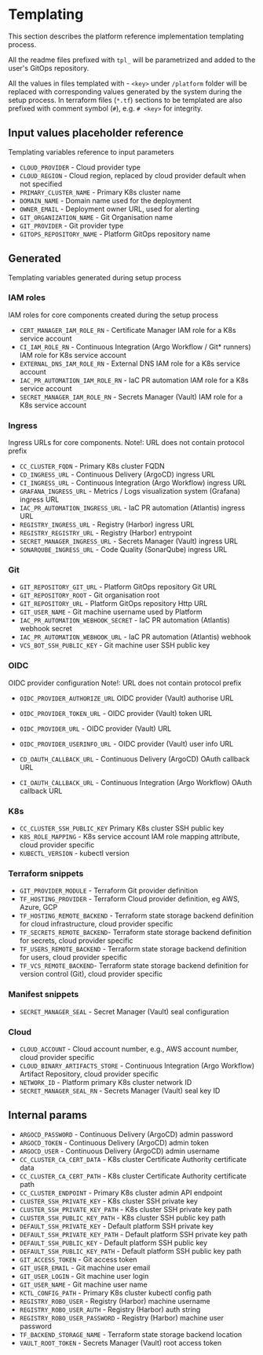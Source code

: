 # Templating

This section describes the platform reference implementation templating process.

All the readme files prefixed with `tpl_` will be parametrized and added to the user's GitOps repository.

All the values in files templated with - `<key>` under
`/platform` folder will be replaced with corresponding values generated by the system during the setup process.
In terraform files (`*.tf`) sections to be templated are also prefixed with comment symbol (`#`),
e.g. `# <key>` for integrity.

## Input values placeholder reference

Templating variables reference to input parameters

- `CLOUD_PROVIDER` - Cloud provider type
- `CLOUD_REGION` - Cloud region, replaced by cloud provider default when not specified
- `PRIMARY_CLUSTER_NAME` - Primary K8s cluster name
- `DOMAIN_NAME` - Domain name used for the deployment
- `OWNER_EMAIL` - Deployment owner URL, used for alerting
- `GIT_ORGANIZATION_NAME` - Git Organisation name
- `GIT_PROVIDER` - Git provider type
- `GITOPS_REPOSITORY_NAME` - Platform GitOps repository name

## Generated

Templating variables generated during setup process

### IAM roles

IAM roles for core components created during the setup process

- `CERT_MANAGER_IAM_ROLE_RN` - Certificate Manager IAM role for a K8s service account
- `CI_IAM_ROLE_RN` - Continuous Integration (Argo Workflow / Git* runners) IAM role for K8s service account
- `EXTERNAL_DNS_IAM_ROLE_RN` - External DNS IAM role for a K8s service account
- `IAC_PR_AUTOMATION_IAM_ROLE_RN` - IaC PR automation IAM role for a K8s service account
- `SECRET_MANAGER_IAM_ROLE_RN` - Secrets Manager (Vault) IAM role for a K8s service account

### Ingress

Ingress URLs for core components. Note!: URL does not contain protocol prefix

- `CC_CLUSTER_FQDN` - Primary K8s cluster FQDN
- `CD_INGRESS_URL` - Continuous Delivery (ArgoCD) ingress URL
- `CI_INGRESS_URL` - Continuous Integration (Argo Workflow) ingress URL
- `GRAFANA_INGRESS_URL` - Metrics / Logs visualization system (Grafana) ingress URL
- `IAC_PR_AUTOMATION_INGRESS_URL` - IaC PR automation (Atlantis) ingress URL
- `REGISTRY_INGRESS_URL` - Registry (Harbor) ingress URL
- `REGISTRY_REGISTRY_URL` - Registry (Harbor) entrypoint
- `SECRET_MANAGER_INGRESS_URL` - Secrets Manager (Vault) ingress URL
- `SONARQUBE_INGRESS_URL` - Code Quality (SonarQube) ingress URL

### Git

- `GIT_REPOSITORY_GIT_URL` - Platform GitOps repository Git URL
- `GIT_REPOSITORY_ROOT` - Git organisation root
- `GIT_REPOSITORY_URL` - Platform GitOps repository Http URL
- `GIT_USER_NAME` - Git machine username used by Platform
- `IAC_PR_AUTOMATION_WEBHOOK_SECRET` - IaC PR automation (Atlantis) webhook secret
- `IAC_PR_AUTOMATION_WEBHOOK_URL` - IaC PR automation (Atlantis) webhook
- `VCS_BOT_SSH_PUBLIC_KEY` - Git machine user SSH public key

### OIDC

OIDC provider configuration Note!: URL does not contain protocol prefix

- `OIDC_PROVIDER_AUTHORIZE_URL` OIDC provider (Vault) authorise URL
- `OIDC_PROVIDER_TOKEN_URL` - OIDC provider (Vault) token URL
- `OIDC_PROVIDER_URL` - OIDC provider (Vault) URL
- `OIDC_PROVIDER_USERINFO_URL` - OIDC provider (Vault) user info URL

- `CD_OAUTH_CALLBACK_URL` - Continuous Delivery (ArgoCD) OAuth callback URL
- `CI_OAUTH_CALLBACK_URL` - Continuous Integration (Argo Workflow) OAuth callback URL

### K8s

- `CC_CLUSTER_SSH_PUBLIC_KEY` Primary K8s cluster SSH public key
- `K8S_ROLE_MAPPING` - K8s service account IAM role mapping attribute, cloud provider specific
- `KUBECTL_VERSION` - kubectl version

### Terraform snippets

- `GIT_PROVIDER_MODULE` - Terraform Git provider definition
- `TF_HOSTING_PROVIDER` - Terraform Cloud provider definition, eg AWS, Azure, GCP
- `TF_HOSTING_REMOTE_BACKEND` - Terraform state storage backend definition for cloud infrastructure, cloud provider
  specific
- `TF_SECRETS_REMOTE_BACKEND`- Terraform state storage backend definition for secrets, cloud provider specific
- `TF_USERS_REMOTE_BACKEND` - Terraform state storage backend definition for users, cloud provider specific
- `TF_VCS_REMOTE_BACKEND`- Terraform state storage backend definition for version control (Git), cloud provider specific

### Manifest snippets

- `SECRET_MANAGER_SEAL` - Secret Manager (Vault) seal configuration

### Cloud

- `CLOUD_ACCOUNT` - Cloud account number, e.g., AWS account number, cloud provider specific
- `CLOUD_BINARY_ARTIFACTS_STORE` - Continuous Integration (Argo Workflow) Artifact Repository, cloud provider specific
- `NETWORK_ID` - Platform primary K8s cluster network ID
- `SECRET_MANAGER_SEAL_RN` - Secrets Manager (Vault) seal key ID

## Internal params

- `ARGOCD_PASSWORD` - Continuous Delivery (ArgoCD) admin password
- `ARGOCD_TOKEN` - Continuous Delivery (ArgoCD) admin token
- `ARGOCD_USER` - Continuous Delivery (ArgoCD) admin username
- `CC_CLUSTER_CA_CERT_DATA` - K8s cluster Certificate Authority certificate data
- `CC_CLUSTER_CA_CERT_PATH` - K8s cluster Certificate Authority certificate path
- `CC_CLUSTER_ENDPOINT` - Primary K8s cluster admin API endpoint
- `CLUSTER_SSH_PRIVATE_KEY` - K8s cluster SSH private key
- `CLUSTER_SSH_PRIVATE_KEY_PATH` - K8s cluster SSH private key path
- `CLUSTER_SSH_PUBLIC_KEY_PATH` - K8s cluster SSH public key path
- `DEFAULT_SSH_PRIVATE_KEY` - Default platform SSH private key
- `DEFAULT_SSH_PRIVATE_KEY_PATH` - Default platform SSH private key path
- `DEFAULT_SSH_PUBLIC_KEY` - Default platform SSH public key
- `DEFAULT_SSH_PUBLIC_KEY_PATH` - Default platform SSH public key path
- `GIT_ACCESS_TOKEN` - Git access token
- `GIT_USER_EMAIL` - Git machine user email
- `GIT_USER_LOGIN` - Git machine user login
- `GIT_USER_NAME` - Git machine user name
- `KCTL_CONFIG_PATH` - Primary K8s cluster kubectl config path
- `REGISTRY_ROBO_USER` - Registry (Harbor) machine username
- `REGISTRY_ROBO_USER_AUTH` - Registry (Harbor) auth string
- `REGISTRY_ROBO_USER_PASSWORD` - Registry (Harbor) machine user password
- `TF_BACKEND_STORAGE_NAME` - Terraform state storage backend location
- `VAULT_ROOT_TOKEN` - Secrets Manager (Vault) root access token